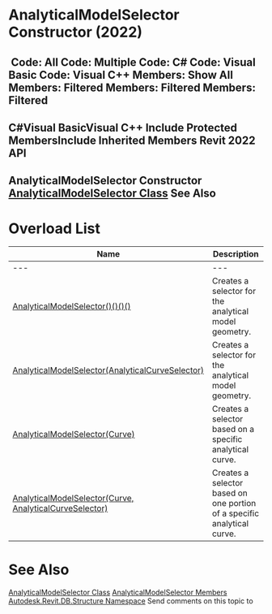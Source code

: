 # AnalyticalModelSelector Constructor (2022)

﻿
 Code: All Code: Multiple Code: C# Code: Visual Basic Code: Visual C++  Members: Show All Members: Filtered Members: Filtered Members: Filtered   
---  
C#Visual BasicVisual C++
Include Protected MembersInclude Inherited Members
Revit 2022 API  
---  
AnalyticalModelSelector Constructor   
[AnalyticalModelSelector Class](d286b023-8822-10ad-6702-53c86a6c9e70.md "AnalyticalModelSelector Class") See Also  
---  
# Overload List
| Name | Description |
| --- | --- |
| --- | --- | --- |
| [AnalyticalModelSelector()()()()](81d26278-3a1d-1e9b-90da-9b733c75e9d5.md "AnalyticalModelSelector Constructor") | Creates a selector for the analytical model geometry. |
| [AnalyticalModelSelector(AnalyticalCurveSelector)](a54cd767-e7b3-019c-d8f9-8122fbb53d07.md "AnalyticalModelSelector Constructor \(AnalyticalCurveSelector\)") | Creates a selector for the analytical model geometry. |
| [AnalyticalModelSelector(Curve)](c49a0fa0-da10-f7c9-c7da-6bbaa8c7dc6b.md "AnalyticalModelSelector Constructor \(Curve\)") | Creates a selector based on a specific analytical curve. |
| [AnalyticalModelSelector(Curve, AnalyticalCurveSelector)](844652b6-c1ca-395f-21fc-a9bea3aff457.md "AnalyticalModelSelector Constructor \(Curve, AnalyticalCurveSelector\)") | Creates a selector based on one portion of a specific analytical curve. |

# See Also
[AnalyticalModelSelector Class](d286b023-8822-10ad-6702-53c86a6c9e70.md "AnalyticalModelSelector Class")
[AnalyticalModelSelector Members](20bb836a-e633-2813-f6bc-ba68b4e71f2d.md "AnalyticalModelSelector Members")
[Autodesk.Revit.DB.Structure Namespace](d586b341-f687-9d90-e96d-255806b7d4fc.md "Autodesk.Revit.DB.Structure Namespace")
Send comments on this topic to 